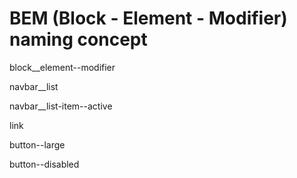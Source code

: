 # BEM (Block - Element - Modifier) naming concept 

block__element--modifier

navbar__list

navbar__list-item--active

link

button--large

button--disabled
